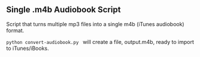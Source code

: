 ## Single .m4b Audiobook Script

Script that turns multiple mp3 files into a single m4b (iTunes audiobook) format.


<code>python convert-audiobook.py <directory></code>
  will create a file, output.m4b, ready to import to iTunes/iBooks.
  
  
